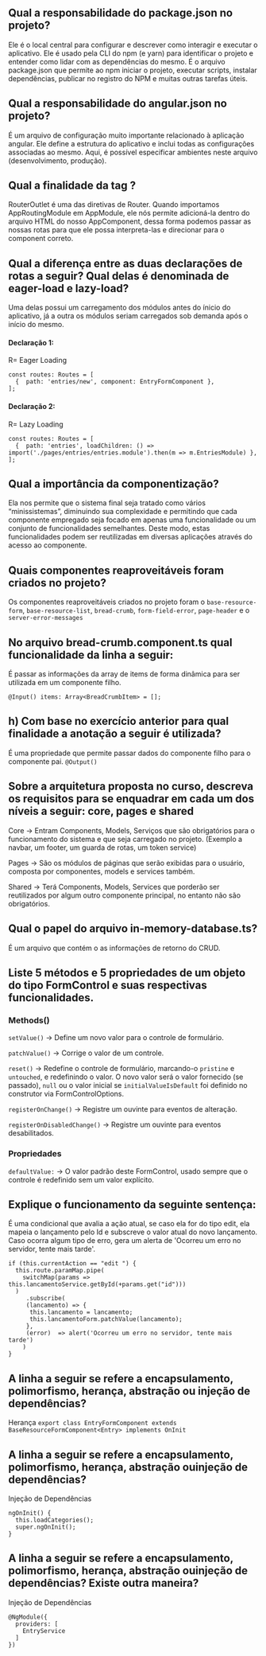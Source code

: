 ## Qual a responsabilidade do package.json no projeto?

Ele é o local central para configurar e descrever como interagir e executar o aplicativo. Ele é usado pela CLI do npm (e yarn) para identificar o projeto e entender como lidar com as dependências do mesmo. É o arquivo package.json que permite ao npm iniciar o projeto, executar scripts, instalar dependências, publicar no registro do NPM e muitas outras tarefas úteis.

## Qual a responsabilidade do angular.json no projeto?

É um arquivo de configuração muito importante relacionado à aplicação angular. Ele define a estrutura do aplicativo e inclui todas as configurações associadas ao mesmo. Aqui, é possível especificar ambientes neste arquivo (desenvolvimento, produção).

## Qual a finalidade da tag <router-outlet></router-outlet>?

RouterOutlet é uma das diretivas de Router. Quando importamos AppRoutingModule em AppModule, ele nós permite adicioná-la dentro do arquivo HTML do nosso AppComponent, dessa forma podemos passar as nossas rotas para que ele possa interpreta-las e direcionar para o component correto.

## Qual a diferença entre as duas declarações de rotas a seguir? Qual delas é denominada de eager-load e lazy-load?

Uma delas possui um carregamento dos módulos antes do ínicio do aplicativo, já a outra os módulos seriam carregados sob demanda após o início do mesmo.

#### Declaração 1:

R= Eager Loading

```
const routes: Routes = [
  {  path: 'entries/new', component: EntryFormComponent },
];
```

#### Declaração 2:

R= Lazy Loading

```
const routes: Routes = [
  {  path: 'entries', loadChildren: () => import('./pages/entries/entries.module').then(m => m.EntriesModule) },
];
```

## Qual a importância da componentização?

Ela nos permite que o sistema final seja tratado como vários “minissistemas”, diminuindo sua complexidade e permitindo que cada componente empregado seja focado em apenas uma funcionalidade ou um conjunto de funcionalidades semelhantes. Deste modo, estas funcionalidades podem ser reutilizadas em diversas aplicações através do acesso ao componente.

## Quais componentes reaproveitáveis foram criados no projeto?

Os componentes reaproveitáveis criados no projeto foram o `base-resource-form`, `base-resource-list`, `bread-crumb`, `form-field-error`, `page-header` e o `server-error-messages`

## No arquivo bread-crumb.component.ts qual funcionalidade da linha a seguir:

É passar as informações da array de items de forma dinâmica para ser utilizada em um componente filho.

`@Input() items: Array<BreadCrumbItem> = [];`

## h) Com base no exercício anterior para qual finalidade a anotação a seguir é utilizada?

É uma propriedade que permite passar dados do componente filho para o componente pai.
`@Output()`

## Sobre a arquitetura proposta no curso, descreva os requisitos para se enquadrar em cada um dos níveis a seguir: core, pages e shared

Core -> Entram Components, Models, Serviços que são obrigatórios para o funcionamento do sistema e que seja carregado no projeto. (Exemplo a navbar, um footer, um guarda de rotas, um token service)

Pages -> São os módulos de páginas que serão exibidas para o usuário, composta por componentes, models e services também.

Shared -> Terá Components, Models, Services que porderão ser reutilizados por algum outro componente principal, no entanto não são obrigatórios.

## Qual o papel do arquivo in-memory-database.ts?

É um arquivo que contém o as informações de retorno do CRUD.

## Liste 5 métodos e 5 propriedades de um objeto do tipo FormControl e suas respectivas funcionalidades.

### Methods()

`setValue()` -> Define um novo valor para o controle de formulário.

`patchValue()` -> Corrige o valor de um controle.

`reset()` -> Redefine o controle de formulário, marcando-o `pristine` e `untouched`, e redefinindo o valor. O novo valor será o valor fornecido (se passado), `null` ou o valor inicial se `initialValueIsDefault` foi definido no construtor via FormControlOptions.

`registerOnChange()` -> Registre um ouvinte para eventos de alteração.

`registerOnDisabledChange()` -> Registre um ouvinte para eventos desabilitados.

### Propriedades

`defaultValue:` -> O valor padrão deste FormControl, usado sempre que o controle é redefinido sem um valor explícito.

## Explique o funcionamento da seguinte sentença:

É uma condicional que avalia a ação atual, se caso ela for do tipo edit, ela mapeia o lançamento pelo Id e subscreve o valor atual do novo lançamento. Caso ocorra algum tipo de erro, gera um alerta de 'Ocorreu um erro no servidor, tente mais tarde'.

```
if (this.currentAction == "edit ") {
  this.route.paramMap.pipe(
    switchMap(params => this.lancamentoService.getById(+params.get("id")))
  )
     .subscribe(
     (lancamento) => {
      this.lancamento = lancamento;
      this.lancamentoForm.patchValue(lancamento);
     },
     (error)  => alert('Ocorreu um erro no servidor, tente mais tarde')
    )
}
```

## A linha a seguir se refere a encapsulamento, polimorfismo, herança, abstração ou injeção de dependências?

Herança
`export class EntryFormComponent extends BaseResourceFormComponent<Entry> implements OnInit`

## A linha a seguir se refere a encapsulamento, polimorfismo, herança, abstração ouinjeção de dependências?

Injeção de Dependências

```
ngOnInit() {
  this.loadCategories();
  super.ngOnInit();
}
```

## A linha a seguir se refere a encapsulamento, polimorfismo, herança, abstração ouinjeção de dependências? Existe outra maneira?

Injeção de Dependências

```
@NgModule({
  providers: [
    EntryService
  ]
})
```
